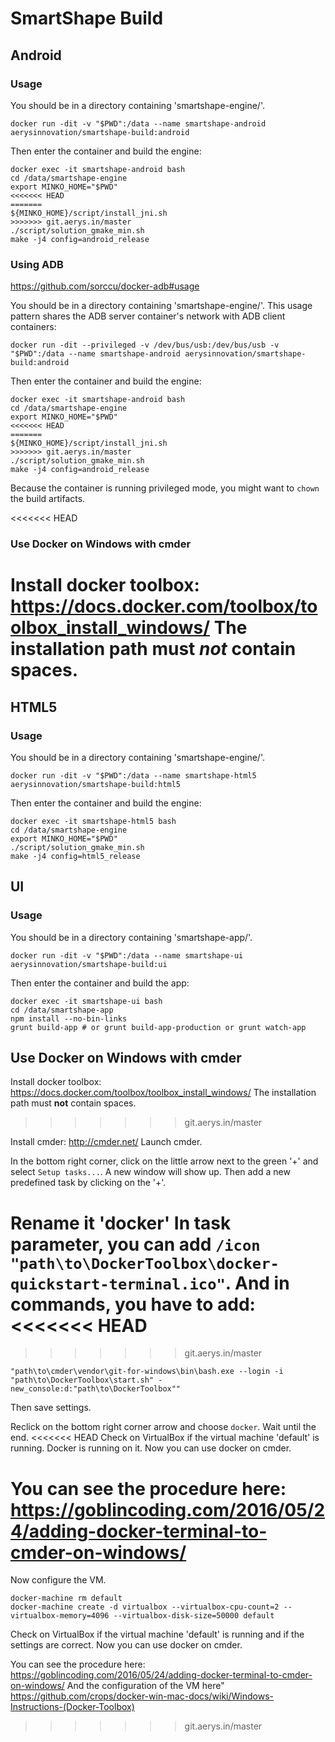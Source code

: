 # SmartShape Build


## Android

### Usage

You should be in a directory containing 'smartshape-engine/'.

```
docker run -dit -v "$PWD":/data --name smartshape-android aerysinnovation/smartshape-build:android
```

Then enter the container and build the engine:

```
docker exec -it smartshape-android bash
cd /data/smartshape-engine
export MINKO_HOME="$PWD"
<<<<<<< HEAD
=======
${MINKO_HOME}/script/install_jni.sh
>>>>>>> git.aerys.in/master
./script/solution_gmake_min.sh
make -j4 config=android_release
```

### Using ADB

https://github.com/sorccu/docker-adb#usage

You should be in a directory containing 'smartshape-engine/'.
This usage pattern shares the ADB server container's network with ADB client containers:

```
docker run -dit --privileged -v /dev/bus/usb:/dev/bus/usb -v "$PWD":/data --name smartshape-android aerysinnovation/smartshape-build:android
```

Then enter the container and build the engine:

```
docker exec -it smartshape-android bash
cd /data/smartshape-engine
export MINKO_HOME="$PWD"
<<<<<<< HEAD
=======
${MINKO_HOME}/script/install_jni.sh
>>>>>>> git.aerys.in/master
./script/solution_gmake_min.sh
make -j4 config=android_release
```

Because the container is running privileged mode, you might want to `chown` the build artifacts.

<<<<<<< HEAD

### Use Docker on Windows with cmder

Install docker toolbox: https://docs.docker.com/toolbox/toolbox_install_windows/
The installation path must *not* contain spaces.
=======
## HTML5

### Usage

You should be in a directory containing 'smartshape-engine/'.

```
docker run -dit -v "$PWD":/data --name smartshape-html5 aerysinnovation/smartshape-build:html5
```

Then enter the container and build the engine:

```
docker exec -it smartshape-html5 bash
cd /data/smartshape-engine
export MINKO_HOME="$PWD"
./script/solution_gmake_min.sh
make -j4 config=html5_release
```

## UI

### Usage

You should be in a directory containing 'smartshape-app/'.

```
docker run -dit -v "$PWD":/data --name smartshape-ui aerysinnovation/smartshape-build:ui
```

Then enter the container and build the app:

```
docker exec -it smartshape-ui bash
cd /data/smartshape-app
npm install --no-bin-links
grunt build-app # or grunt build-app-production or grunt watch-app
```

## Use Docker on Windows with cmder

Install docker toolbox: https://docs.docker.com/toolbox/toolbox_install_windows/
The installation path must **not** contain spaces.
>>>>>>> git.aerys.in/master

Install cmder: http://cmder.net/
Launch cmder.

In the bottom right corner, click on the little arrow next to the green '+' and select `Setup tasks...`.
A new window will show up.
Then add a new predefined task by clicking on the '+'.

Rename it 'docker'
In task parameter, you can add `/icon "path\to\DockerToolbox\docker-quickstart-terminal.ico"`.
And in commands, you have to add:
<<<<<<< HEAD
=======

>>>>>>> git.aerys.in/master
```
"path\to\cmder\vendor\git-for-windows\bin\bash.exe --login -i "path\to\DockerToolbox\start.sh" -new_console:d:"path\to\DockerToolbox""
```

Then save settings.

Reclick on the bottom right corner arrow and choose `docker`.
Wait until the end.
<<<<<<< HEAD
Check on VirtualBox if the virtual machine 'default' is running. Docker is running on it.
Now you can use docker on cmder.

You can see the procedure here: https://goblincoding.com/2016/05/24/adding-docker-terminal-to-cmder-on-windows/
=======

Now configure the VM.

```
docker-machine rm default
docker-machine create -d virtualbox --virtualbox-cpu-count=2 --virtualbox-memory=4096 --virtualbox-disk-size=50000 default
```

Check on VirtualBox if the virtual machine 'default' is running and if the settings are correct.
Now you can use docker on cmder.

You can see the procedure here: https://goblincoding.com/2016/05/24/adding-docker-terminal-to-cmder-on-windows/
And the configuration of the VM here" https://github.com/crops/docker-win-mac-docs/wiki/Windows-Instructions-(Docker-Toolbox)
>>>>>>> git.aerys.in/master
